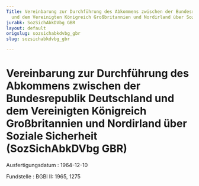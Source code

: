 ```yaml
---
Title: Vereinbarung zur Durchführung des Abkommens zwischen der Bundesrepublik Deutschland
  und dem Vereinigten Königreich Großbritannien und Nordirland über Soziale Sicherheit
jurabk: SozSichAbkDVbg GBR
layout: default
origslug: sozsichabkdvbg_gbr
slug: sozsichabkdvbg_gbr

---
```


# Vereinbarung zur Durchführung des Abkommens zwischen der Bundesrepublik Deutschland und dem Vereinigten Königreich Großbritannien und Nordirland über Soziale Sicherheit (SozSichAbkDVbg GBR)

Ausfertigungsdatum
:   1964-12-10

Fundstelle
:   BGBl II: 1965, 1275

